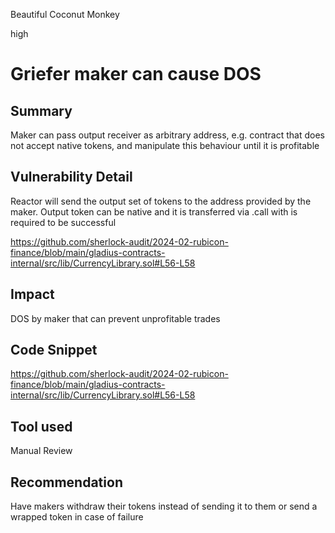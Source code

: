 Beautiful Coconut Monkey

high

# Griefer maker can cause DOS

## Summary
Maker can pass output receiver as arbitrary address, e.g. contract that does not accept native tokens, and manipulate this behaviour until it is profitable

## Vulnerability Detail
Reactor will send the output set of tokens to the address provided by the maker. Output token can be native and it is transferred via .call with is required to be successful

https://github.com/sherlock-audit/2024-02-rubicon-finance/blob/main/gladius-contracts-internal/src/lib/CurrencyLibrary.sol#L56-L58

## Impact

DOS by maker that can prevent unprofitable trades

## Code Snippet

https://github.com/sherlock-audit/2024-02-rubicon-finance/blob/main/gladius-contracts-internal/src/lib/CurrencyLibrary.sol#L56-L58

## Tool used

Manual Review

## Recommendation

Have makers withdraw their tokens instead of sending it to them or send a wrapped token in case of failure